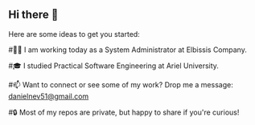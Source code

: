 ## Hi there 👋


Here are some ideas to get you started:

#🕵️‍♀️ I am working today as a System Administrator at Elbissis Company.

#🎓 I studied Practical Software Engineering at Ariel University.

#📫 Want to connect or see some of my work? Drop me a message: danielnev51@gmail.com

#🔒 Most of my repos are private, but happy to share if you're curious!
